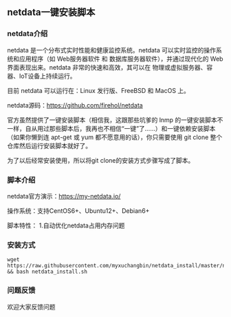 ## netdata一键安装脚本
### netdata介绍
netdata 是一个分布式实时性能和健康监控系统。netdata 可以实时监控的操作系统和应用程序（如 Web服务器软件 和 数据库服务器软件），并通过现代化的 Web 界面表现出来。netdata 非常的快速和高效，其可以在 物理或虚拟服务器、容器、IoT设备上持续运行。

目前 netdata 可以运行在：Linux 发行版、FreeBSD 和 MacOS 上。

netdata源码：https://github.com/firehol/netdata

官方虽然提供了一键安装脚本（相信我，这跟那些坑爹的 lnmp 的一键安装脚本不一样，自从用过那些脚本后，我再也不相信“一键”了……）和一键依赖安装脚本（如果你懒到连 apt-get 或 yum 都不愿意用的话），你只需要使用 git clone 整个仓库然后运行安装脚本就好了。

为了以后经常安装使用，所以将git clone的安装方式步骤写成了脚本。


### 脚本介绍
netdata官方演示：https://my-netdata.io/

操作系统：支持CentOS6+、Ubuntu12+、Debian6+

脚本特性：
1.自动优化netdata占用内存问题

### 安装方式

    wget https://raw.githubusercontent.com/myxuchangbin/netdata_install/master/netdata_install.sh && bash netdata_install.sh 

	
### 问题反馈
欢迎大家反馈问题